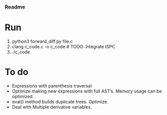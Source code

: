 ### Readme


# Run

1. python3 forward_diff.py file.c
2. clang c_code.c -o c_code # TODO: Integrate ISPC
3. ./c_code



# To do

* Expressions with parenthesis traversal
* Optimize making new expressions with full AST’s. Memory usage can be optimized.
* eval() method builds duplicate trees. Optimize.
* Deal with Multiple derivative variables.